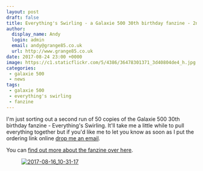 ```yaml
---
layout: post
draft: false
title: Everything's Swirling - a Galaxie 500 30th birthday fanzine - 2nd run
author:
  display_name: Andy
  login: admin
  email: andy@grange85.co.uk
  url: http://www.grange85.co.uk
date: 2017-08-24 23:00 +0000
image: https://c1.staticflickr.com/5/4386/36478301371_3d40804de4_h.jpg
categories:
 - galaxie 500
 - news
tags:
 - galaxie 500
 - everything's swirling
 - fanzine
---
```

<p class="lead">I'm just sorting out a second run of 50 copies of the Galaxie 500 30th birthday fanzine - Everything's Swirling. It'll take me a little while to pull everything together but if you'd like me to let you know as soon as I put the ordering link online <a href="/about/">drop me an email</a>.</p>

<p>You can <a href="/2017/08/17/everythings-swirling-a-galaxie-500-fanzine/">find out more about the fanzine over here</a>.</p>

<figure class="aligncenter"><a data-flickr-embed="true"  href="https://www.flickr.com/photos/grange85/36478301371/in/dateposted/" title="2017-08-16_10-31-17"><img src="https://media.fullofwishes.co.uk/flickr-downloads/36478301371_f2a2545416_c.jpg" alt="2017-08-16_10-31-17"></a></figure>
